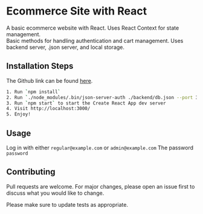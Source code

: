 # Ecommerce Site with React

A basic ecommerce website with React. Uses React Context for state management.  
Basic methods for handling authentication and cart management.
Uses backend server, .json server, and local storage.

## Installation Steps

The Github link can be found [here](https://github.com/JJKOrlino/phase-2-react-project-mode).

```bash
1. Run `npm install`
2. Run `./node_modules/.bin/json-server-auth ./backend/db.json --port 3001` to start backend server
3. Run `npm start` to start the Create React App dev server
4. Visit http://localhost:3000/
5. Enjoy!
```

## Usage

Log in with either `regular@example.com` or `admin@example.com`
The password `password`


## Contributing
Pull requests are welcome. For major changes, please open an issue first to discuss what you would like to change.

Please make sure to update tests as appropriate.